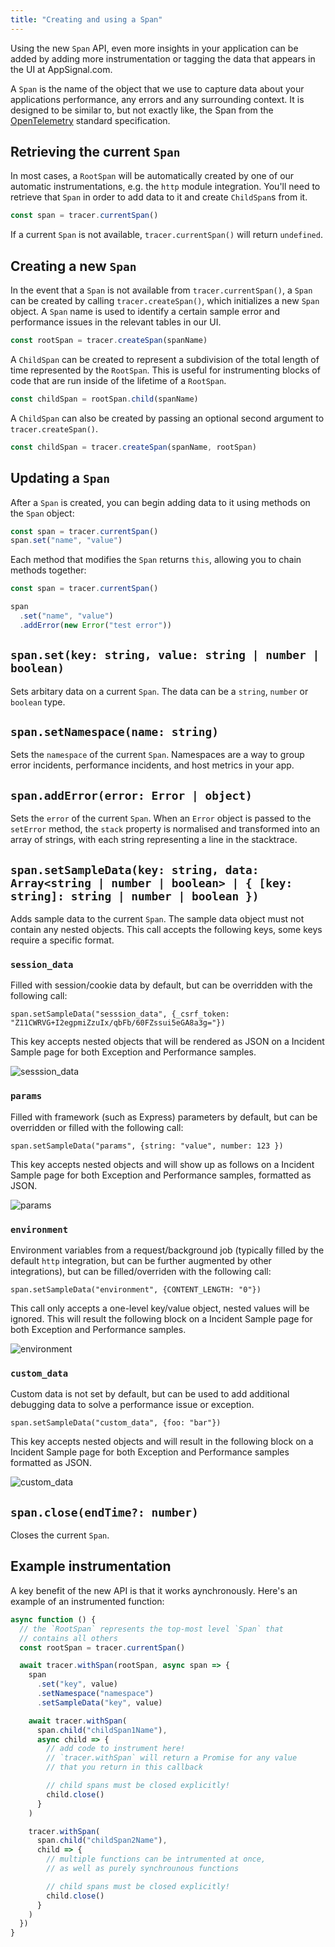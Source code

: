 ```yaml
---
title: "Creating and using a Span"
---
```


Using the new `Span` API, even more insights in your application can be added by adding more instrumentation or tagging the data that appears in the UI at AppSignal.com.

A `Span` is the name of the object that we use to capture data about your applications performance, any errors and any surrounding context. It is designed to be similar to, but not exactly like, the Span from the [OpenTelemetry](https://github.com/open-telemetry/opentelemetry-specification) standard specification.

## Retrieving the current `Span`

In most cases, a `RootSpan` will be automatically created by one of our automatic instrumentations, e.g. the `http` module integration. You'll need to retrieve that `Span` in order to add data to it and create `ChildSpan`s from it.

```js
const span = tracer.currentSpan()
```

If a current `Span` is not available, `tracer.currentSpan()` will return `undefined`.

## Creating a new `Span`

In the event that a `Span` is not available from `tracer.currentSpan()`, a `Span` can be created by calling `tracer.createSpan()`, which initializes a new `Span` object. A `Span` name is used to identify a certain sample error and performance issues in the relevant tables in our UI.

```js
const rootSpan = tracer.createSpan(spanName)
```

A `ChildSpan` can be created to represent a subdivision of the total length of time represented by the `RootSpan`. This is useful for instrumenting blocks of code that are run inside of the lifetime of a `RootSpan`.

```js
const childSpan = rootSpan.child(spanName)
```

A `ChildSpan` can also be created by passing an optional second argument to `tracer.createSpan()`.

```js
const childSpan = tracer.createSpan(spanName, rootSpan)
```

## Updating a `Span`

After a `Span` is created, you can begin adding data to it using methods on the `Span` object:

```js
const span = tracer.currentSpan()
span.set("name", "value")
```

Each method that modifies the `Span` returns `this`, allowing you to chain methods together:

```js
const span = tracer.currentSpan()

span
  .set("name", "value")
  .addError(new Error("test error"))
```

## `span.set(key: string, value: string | number | boolean)`

Sets arbitary data on a current `Span`. The data can be a `string`, `number` or `boolean` type.

## `span.setNamespace(name: string)`

Sets the `namespace` of the current `Span`. Namespaces are a way to group error incidents, performance incidents, and host metrics in your app.

## `span.addError(error: Error | object)`

Sets the `error` of the current `Span`. When an `Error` object is passed to the `setError` method, the `stack` property is normalised and transformed into an array of strings, with each string representing a line in the stacktrace.

## `span.setSampleData(key: string, data: Array<string | number | boolean> | { [key: string]: string | number | boolean })`

Adds sample data to the current `Span`. The sample data object must not contain any nested objects. This call accepts the following keys, some keys require a specific format.


### `session_data`

Filled with session/cookie data by default, but can be overridden with the following call:

```
span.setSampleData("sesssion_data", {_csrf_token: "Z11CWRVG+I2egpmiZzuIx/qbFb/60FZssui5eGA8a3g="})
```

This key accepts nested objects that will be rendered as JSON on a Incident Sample page for both Exception and Performance samples.

![sesssion_data](/assets/images/screenshots/sample_data/session_data.png)



### `params`
Filled with framework (such as Express) parameters by default, but can be overridden or filled with the following call:

```
span.setSampleData("params", {string: "value", number: 123 })
```

This key accepts nested objects and will show up as follows on a Incident Sample page for both Exception and Performance samples, formatted as JSON.

![params](/assets/images/screenshots/sample_data/params.png)



### `environment`
Environment variables from a request/background job (typically filled by the default `http` integration, but can be further augmented by other integrations), but can be filled/overriden with the following call:

```
span.setSampleData("environment", {CONTENT_LENGTH: "0"})
```

This call only accepts a one-level key/value object, nested values will be ignored.
This will result the following block on a Incident Sample page for both Exception and Performance samples.

![environment](/assets/images/screenshots/sample_data/environment.png)



### `custom_data`
Custom data is not set by default, but can be used to add additional debugging data to solve a performance issue or exception.

```
span.setSampleData("custom_data", {foo: "bar"})
```
This key accepts nested objects and will result in the following block on a Incident Sample page for both Exception and Performance samples formatted as JSON.

![custom_data](/assets/images/screenshots/sample_data/custom_data.png)


## `span.close(endTime?: number)`

Closes the current `Span`.

## Example instrumentation

A key benefit of the new API is that it works aynchronously. Here's an example of an instrumented function:

```js
async function () {
  // the `RootSpan` represents the top-most level `Span` that
  // contains all others
  const rootSpan = tracer.currentSpan()

  await tracer.withSpan(rootSpan, async span => {
    span
      .set("key", value)
      .setNamespace("namespace")
      .setSampleData("key", value)

    await tracer.withSpan(
      span.child("childSpan1Name"),
      async child => {
        // add code to instrument here!
        // `tracer.withSpan` will return a Promise for any value
        // that you return in this callback

        // child spans must be closed explicitly!
        child.close()
      }
    )

    tracer.withSpan(
      span.child("childSpan2Name"),
      child => {
        // multiple functions can be intrumented at once,
        // as well as purely synchrounous functions

        // child spans must be closed explicitly!
        child.close()
      }
    )
  })
}
```
